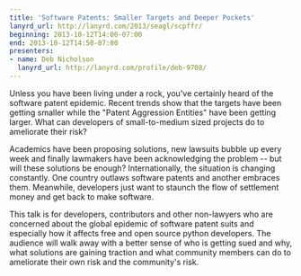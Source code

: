 ```yaml
---
title: 'Software Patents: Smaller Targets and Deeper Pockets'
lanyrd_url: http://lanyrd.com/2013/seagl/scpffr/
beginning: 2013-10-12T14:00-07:00
end: 2013-10-12T14:50-07:00
presenters:
- name: Deb Nicholson
  lanyrd_url: http://lanyrd.com/profile/deb-9708/
---
```


Unless you have been living under a rock, you've certainly heard of the software patent epidemic. Recent trends show that the targets have been getting smaller while the "Patent Aggression Entities" have been getting larger. What can developers of small-to-medium sized projects do to ameliorate their risk?

Academics have been proposing solutions, new lawsuits bubble up every week and finally lawmakers have been acknowledging the problem -- but will these solutions be enough? Internationally, the situation is changing constantly. One country outlaws software patents and another embraces them. Meanwhile, developers just want to staunch the flow of settlement money and get back to make software.

This talk is for developers, contributors and other non-lawyers who are concerned about the global epidemic of software patent suits and especially how it affects free and open source python developers. The audience will walk away with a better sense of who is getting sued and why, what solutions are gaining traction and what community members can do to ameliorate their own risk and the community's risk.

